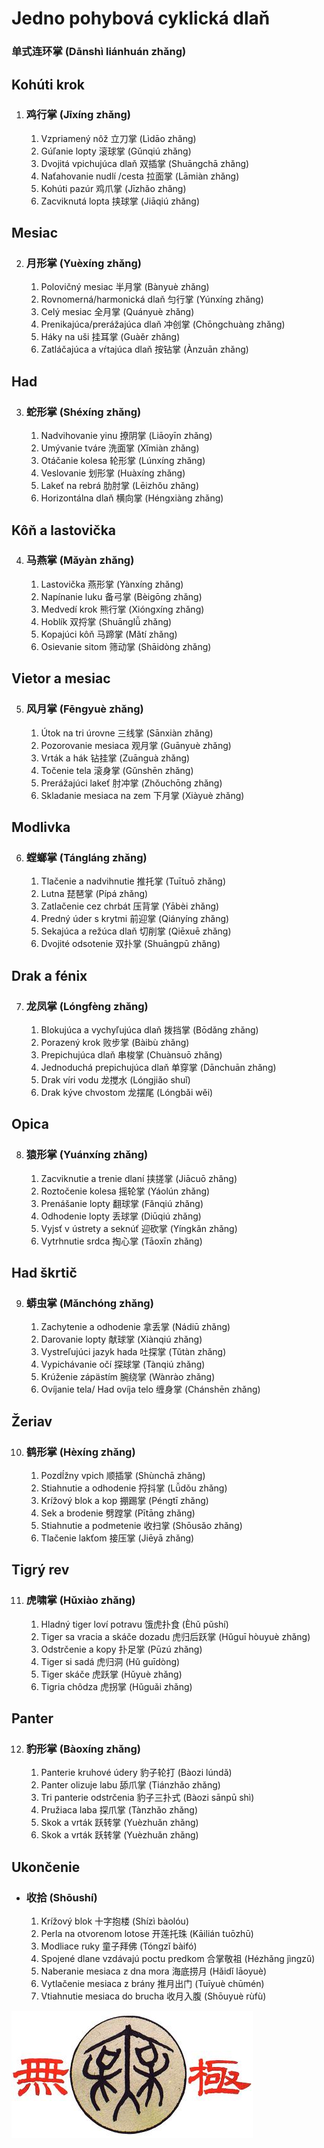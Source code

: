 # Jedno pohybová cyklická dlaň
### 单式连环掌 (Dānshì liánhuán zhǎng)

## Kohúti krok

1. ### 鸡行掌 (Jīxíng zhǎng)
    1. Vzpriamený nôž 立刀掌 (Lìdāo zhǎng)
    2. Gúľanie lopty 滚球掌 (Gǔnqiú zhǎng)
    3. Dvojitá vpichujúca dlaň 双插掌 (Shuāngchā zhǎng)
    4. Naťahovanie nudlí /cesta 拉面掌 (Lāmiàn zhǎng)
    5. Kohúti pazúr 鸡爪掌 (Jīzhǎo zhǎng)
    6. Zacviknutá lopta 挟球掌 (Jiāqiú zhǎng)

## Mesiac

2. ### 月形掌 (Yuèxíng zhǎng)
    1. Polovičný mesiac 半月掌 (Bànyuè zhǎng)
    2. Rovnomerná/harmonická dlaň 匀行掌 (Yúnxíng zhǎng)
    3. Celý mesiac 全月掌 (Quányuè zhǎng)
    4. Prenikajúca/prerážajúca dlaň 冲创掌 (Chōngchuàng zhǎng)
    5. Háky na uši 挂耳掌 (Guàěr zhǎng)
    6. Zatláčajúca a vŕtajúca dlaň 按钻掌 (Ànzuān zhǎng)

## Had

3. ### 蛇形掌 (Shéxíng zhǎng)
    1. Nadvihovanie yinu 撩阴掌 (Liāoyīn zhǎng)
    2. Umývanie tváre 洗面掌 (Xǐmiàn zhǎng)
    3. Otáčanie kolesa 轮形掌 (Lúnxíng zhǎng)
    4. Veslovanie 划形掌 (Huàxíng zhǎng)
    5. Lakeť na rebrá 肋肘掌 (Lēizhǒu zhǎng)
    6. Horizontálna dlaň 横向掌 (Héngxiàng zhǎng)

## Kôň a lastovička

4. ### 马燕掌 (Mǎyàn zhǎng)
    1. Lastovička 燕形掌 (Yànxíng zhǎng)
    2. Napínanie luku 备弓掌 (Bèigōng zhǎng)
    3. Medvedí krok 熊行掌 (Xióngxíng zhǎng)
    4. Hoblík 双捋掌 (Shuānglǚ zhǎng)
    5. Kopajúci kôň 马蹄掌 (Mǎtí zhǎng)
    6. Osievanie sitom 筛动掌 (Shāidòng zhǎng)

## Vietor a mesiac

5. ### 风月掌 (Fēngyuè zhǎng)
    1. Útok na tri úrovne 三线掌 (Sānxiàn zhǎng)
    2. Pozorovanie mesiaca 观月掌 (Guānyuè zhǎng)
    3. Vrták a hák 钻挂掌 (Zuānguà zhǎng)
    4. Točenie tela 滚身掌 (Gǔnshēn zhǎng)
    5. Prerážajúci lakeť 肘冲掌 (Zhǒuchōng zhǎng)
    6. Skladanie mesiaca na zem 下月掌 (Xiàyuè zhǎng)

## Modlivka

6. ### 螳螂掌 (Tángláng zhǎng)
    1. Tlačenie a nadvihnutie 推托掌 (Tuītuō zhǎng)
    2. Lutna 琵琶掌 (Pípá zhǎng)
    3. Zatlačenie cez chrbát 压背掌 (Yābèi zhǎng)
    4. Predný úder s krytmi 前迎掌 (Qiányíng zhǎng)
    5. Sekajúca a režúca dlaň 切削掌 (Qiēxuē zhǎng)
    6. Dvojité odsotenie 双扑掌 (Shuāngpū zhǎng)

## Drak a fénix

7. ### 龙凤掌 (Lóngfèng zhǎng)
    1. Blokujúca a vychyľujúca dlaň 拨挡掌 (Bōdǎng zhǎng)
    2. Porazený krok 败步掌 (Bàibù zhǎng)
    3. Prepichujúca dlaň 串梭掌 (Chuànsuō zhǎng)
    4. Jednoduchá prepichujúca dlaň 单穿掌 (Dānchuān zhǎng)
    5. Drak víri vodu 龙搅水 (Lóngjiǎo shuǐ)
    6. Drak kýve chvostom 龙摆尾 (Lóngbǎi wěi)

## Opica

8. ### 猿形掌 (Yuánxíng zhǎng)
    1. Zacviknutie a trenie dlaní 挟搓掌 (Jiācuō zhǎng)
    2. Roztočenie kolesa 摇轮掌 (Yáolún zhǎng)
    3. Prenášanie lopty 翻球掌 (Fǎnqiú zhǎng)
    4. Odhodenie lopty 丢球掌 (Diūqiú zhǎng)
    5. Vyjsť v ústrety a seknúť 迎砍掌 (Yíngkǎn zhǎng)
    6. Vytrhnutie srdca 掏心掌 (Tāoxīn zhǎng)

## Had škrtič

9. ### 蟒虫掌 (Mǎnchóng zhǎng)
    1. Zachytenie a odhodenie 拿丢掌 (Nádiū zhǎng)
    2. Darovanie lopty 献球掌 (Xiànqiú zhǎng)
    3. Vystreľujúci jazyk hada 吐探掌 (Tǔtàn zhǎng)
    4. Vypichávanie očí 探球掌 (Tànqiú zhǎng)
    5. Krúženie zápästím 腕绕掌 (Wànrào zhǎng)
    6. Ovíjanie tela/ Had ovíja telo 缠身掌 (Chánshēn zhǎng)

## Žeriav

10. ### 鹤形掌 (Hèxíng zhǎng)
    1. Pozdĺžny vpich 顺插掌 (Shùnchā zhǎng)
    2. Stiahnutie a odhodenie 捋抖掌 (Lǚdǒu zhǎng)
    3. Krížový blok a kop 掤踢掌 (Péngtī zhǎng)
    4. Sek a brodenie 劈蹚掌 (Pītāng zhǎng)
    5. Stiahnutie a podmetenie 收扫掌 (Shōusǎo zhǎng)
    6. Tlačenie lakťom 接压掌 (Jiēyā zhǎng)

## Tigrý rev

11. ### 虎啸掌 (Hǔxiào zhǎng)
    1. Hladný tiger loví potravu 饿虎扑食 (Èhǔ pǔshí)
    2. Tiger sa vracia a skáče dozadu 虎归后跃掌 (Hǔguī hòuyuè zhǎng)
    3. Odstrčenie a kopy 扑足掌 (Pūzú zhǎng)
    4. Tiger si sadá 虎归洞 (Hǔ guīdòng)
    5. Tiger skáče 虎跃掌 (Hǔyuè zhǎng)
    6. Tigria chôdza 虎拐掌 (Hǔguǎi zhǎng)

## Panter

12. ### 豹形掌 (Bàoxíng zhǎng)
    1. Panterie kruhové údery 豹子轮打 (Bàozi lúndǎ)
    2. Panter olizuje labu 舔爪掌 (Tiánzhǎo zhǎng)
    3. Tri panterie odstrčenia 豹子三扑式 (Bàozi sānpū shì)
    4. Pružiaca laba 探爪掌 (Tànzhǎo zhǎng)
    5. Skok a vrták 跃转掌 (Yuèzhuǎn zhǎng)
    6. Skok a vrták 跃转掌 (Yuèzhuǎn zhǎng)

## Ukončenie

- ### 收拾 (Shōushí)
    1. Krížový blok 十字抱楼 (Shízì bàolóu)
    2. Perla na otvorenom lotose 开莲托珠 (Kāilián tuōzhū)
    3. Modliace ruky 童子拜佛 (Tóngzǐ bàifó)
    4. Spojené dlane vzdávajú poctu predkom 合掌敬祖 (Hézhǎng jìngzǔ)
    5. Naberanie mesiaca z dna mora 海底捞月 (Hǎidǐ lāoyuè)
    6. Vytlačenie mesiaca z brány 推月出门 (Tuīyuè chūmén)
    7. Vtiahnutie mesiaca do brucha 收月入腹 (Shōuyuè rùfù)

![Wujiquan logo](/images/Wujiquan_logo.jpeg)
